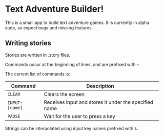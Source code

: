 # Text Adventure Builder!

This is a small app to build text adventure games. It is currently in alpha state, so expect bugs and missing features.

## Writing stories 

Stories are written in .story files.

Commands occur at the beginning of lines, and are prefixed with `+`.

The current list of commands is:

| Command         | Description                                            |
| --------------- | ------------------------------------------------------ |
| `CLEAR`         | Clears the screen                                      |
| `INPUT: [name]` | Receives input and stores it under the specified name  |
| `PAUSE`         | Wait for the user to press a key                       |

Strings can be interpolated using input key names prefixed with `$`.
